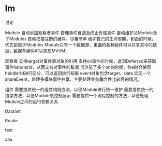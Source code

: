 lm
==

讨论

Module
    自动添加观察者事件
    管理事件冒泡及终止传递事件
    自动维护父Module及子Modules
    自动扫描注册的组件，尽量简单
    维护自己的生命周期，销毁的时候，优先销毁子Modules
    Module只有一个数据源，里面的各种组件可以共享其中的数据，数据与组件可以实现MVVM
    
观察者
    支持target对事件源对象的引用
    支持on事件的时候，返回Deferred来获取事件handlerId，从而支持对事件的取消
    当注册了多个on的时候，fire时会使用handlerId进行区分，可以返回执行结果
    event对象包含target、data
    实现一个shareEvent，处理多模块事件共享，主要处理业务耦合性比较高的情况。
    
组件
    需要提供统一的组件销毁方法，以便Module进行统一维护
    需要提供统一的渲染方法，以便Module来控制展示
    需要提供一个流程控制的方法，以便处理Module之间的运行依赖关系

DataSet
    
Router

test

aaa
